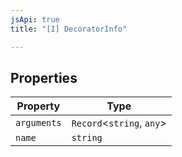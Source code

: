 ```yaml
---
jsApi: true
title: "[I] DecoratorInfo"

---
```

## Properties

| Property | Type |
| ------ | ------ |
| `arguments` | `Record`<`string`, `any`\> |
| `name` | `string` |
